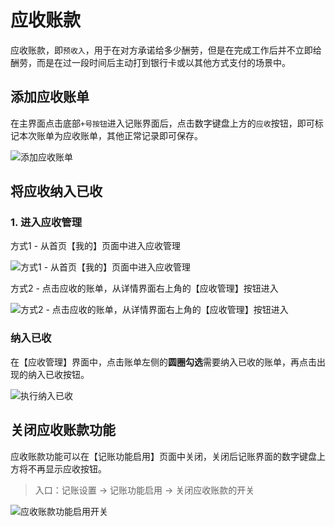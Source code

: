 # 应收账款

应收账款，即`预收入`，用于在对方承诺给多少酬劳，但是在完成工作后并不立即给酬劳，而是在过一段时间后主动打到银行卡或以其他方式支付的场景中。

## 添加应收账单

在主界面点击底部`+号按钮`进入记账界面后，点击数字键盘上方的`应收`按钮，即可标记本次账单为应收账单，其他正常记录即可保存。

![添加应收账单](https://s4.ax1x.com/2022/02/17/H5KwgH.md.jpg)

## 将应收纳入已收

### 1. 进入应收管理

方式1 - 从首页【我的】页面中进入应收管理

![方式1 - 从首页【我的】页面中进入应收管理](https://s4.ax1x.com/2022/02/17/H5Kg58.md.jpg)

方式2 - 点击应收的账单，从详情界面右上角的【应收管理】按钮进入

![方式2 - 点击应收的账单，从详情界面右上角的【应收管理】按钮进入](https://s4.ax1x.com/2022/02/17/H5KcUf.md.jpg)

### 纳入已收

在【应收管理】界面中，点击账单左侧的**圆圈勾选**需要纳入已收的账单，再点击出现的纳入已收按钮。

![执行纳入已收](https://s4.ax1x.com/2022/02/17/H5K0vd.md.jpg)

## 关闭应收账款功能

应收账款功能可以在【记账功能启用】页面中关闭，关闭后记账界面的数字键盘上方将不再显示应收按钮。

> 入口：记账设置 -> 记账功能启用 -> 关闭应收账款的开关

![应收账款功能启用开关](https://s4.ax1x.com/2022/02/17/H5Ksbt.md.jpg)